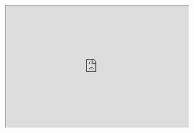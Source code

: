 <iframe src="https://docs.google.com/presentation/d/e/your_slide_id/embed" width="600" height="400"></iframe>

